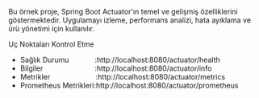 Bu örnek proje, Spring Boot Actuator'ın temel ve gelişmiş özelliklerini göstermektedir. Uygulamayı izleme, performans analizi, hata ayıklama ve ürü yönetimi için kullanılır.

Uç Noktaları Kontrol Etme


- Sağlık Durumu   &nbsp; &nbsp;&nbsp;    &nbsp;&nbsp;&nbsp;&nbsp; &nbsp; :http://localhost:8080/actuator/health
- Bilgiler  &nbsp;&nbsp;  &nbsp;&nbsp; &nbsp;  &nbsp;&nbsp;  &nbsp;&nbsp;&nbsp; &nbsp;&nbsp;&nbsp;&nbsp; &nbsp;&nbsp;&nbsp;&nbsp; :http://localhost:8080/actuator/info
- Metrikler  &nbsp;&nbsp; &nbsp;&nbsp;    &nbsp;&nbsp;&nbsp;  &nbsp;&nbsp;  &nbsp;&nbsp;&nbsp; &nbsp; &nbsp;&nbsp;   :http://localhost:8080/actuator/metrics
- Prometheus Metrikleri:http://localhost:8080/actuator/prometheus
